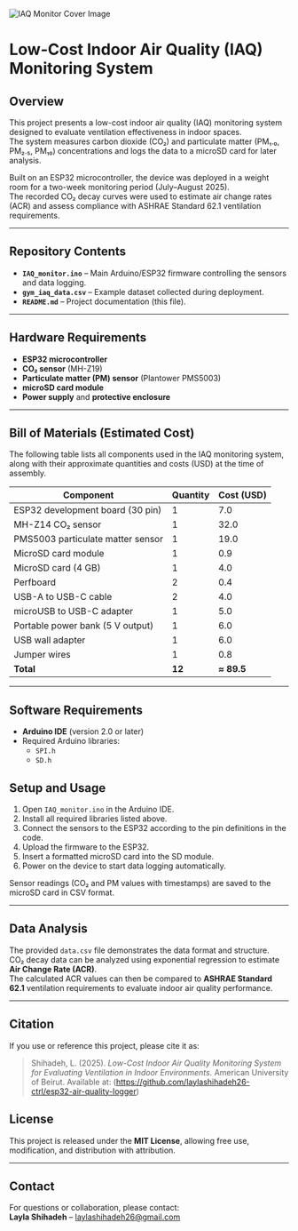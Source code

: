 ![IAQ Monitor Cover Image](cover.png)
# Low-Cost Indoor Air Quality (IAQ) Monitoring System

## Overview
This project presents a low-cost indoor air quality (IAQ) monitoring system designed to evaluate ventilation effectiveness in indoor spaces.  
The system measures carbon dioxide (CO₂) and particulate matter (PM₁.₀, PM₂.₅, PM₁₀) concentrations and logs the data to a microSD card for later analysis.  

Built on an ESP32 microcontroller, the device was deployed in a weight room for a two-week monitoring period (July–August 2025).  
The recorded CO₂ decay curves were used to estimate air change rates (ACR) and assess compliance with ASHRAE Standard 62.1 ventilation requirements.

---

## Repository Contents
- **`IAQ_monitor.ino`** – Main Arduino/ESP32 firmware controlling the sensors and data logging.  
- **`gym_iaq_data.csv`** – Example dataset collected during deployment.  
- **`README.md`** – Project documentation (this file).

---

## Hardware Requirements
- **ESP32 microcontroller**  
- **CO₂ sensor** (MH-Z19)  
- **Particulate matter (PM) sensor** (Plantower PMS5003)  
- **microSD card module**  
- **Power supply** and **protective enclosure**

---
## Bill of Materials (Estimated Cost)
The following table lists all components used in the IAQ monitoring system, along with their approximate quantities and costs (USD) at the time of assembly.

| Component | Quantity | Cost (USD) |
|------------|-----------|------------|
| ESP32 development board (30 pin) | 1 | 7.0 |
| MH-Z14 CO₂ sensor | 1 | 32.0 |
| PMS5003 particulate matter sensor | 1 | 19.0 |
| MicroSD card module | 1 | 0.9 |
| MicroSD card (4 GB) | 1 | 4.0 |
| Perfboard | 2 | 0.4 |
| USB-A to USB-C cable | 2 | 4.0 |
| microUSB to USB-C adapter | 1 | 5.0 |
| Portable power bank (5 V output) | 1 | 6.0 |
| USB wall adapter | 1 | 6.0 |
| Jumper wires | 1 | 0.8 |
| **Total** | **12** | **≈ 89.5** |

---

## Software Requirements
- **Arduino IDE** (version 2.0 or later)
- Required Arduino libraries:
  - `SPI.h`
  - `SD.h` 

## Setup and Usage
1. Open `IAQ_monitor.ino` in the Arduino IDE.  
2. Install all required libraries listed above.  
3. Connect the sensors to the ESP32 according to the pin definitions in the code.  
4. Upload the firmware to the ESP32.  
5. Insert a formatted microSD card into the SD module.  
6. Power on the device to start data logging automatically.

Sensor readings (CO₂ and PM values with timestamps) are saved to the microSD card in CSV format.

---

## Data Analysis
The provided `data.csv` file demonstrates the data format and structure.  
CO₂ decay data can be analyzed using exponential regression to estimate **Air Change Rate (ACR)**.  
The calculated ACR values can then be compared to **ASHRAE Standard 62.1** ventilation requirements to evaluate indoor air quality performance.

---
## Citation
If you use or reference this project, please cite it as:

> Shihadeh, L. (2025). *Low-Cost Indoor Air Quality Monitoring System for Evaluating Ventilation in Indoor Environments.* American University of Beirut. Available at: (https://github.com/laylashihadeh26-ctrl/esp32-air-quality-logger)

## License
This project is released under the **MIT License**, allowing free use, modification, and distribution with attribution.

---

## Contact
For questions or collaboration, please contact:  
**Layla Shihadeh** – laylashihadeh26@gmail.com  

